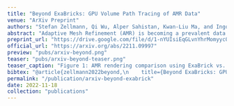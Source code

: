 ```yaml
---
title: "Beyond ExaBricks: GPU Volume Path Tracing of AMR Data"
venue: "ArXiv Preprint"
authors: "Stefan Zellmann, Qi Wu, Alper Sahistan, Kwan-Liu Ma, and Ingo Wald"
abstract: "Adaptive Mesh Refinement (AMR) is becoming a prevalent data representation for scientific visualization. Resulting from large fluid mechanics simulations, the data is usually cell centric, imposing a number of challenges for high quality reconstruction at sample positions. While recent work has concentrated on real-time volume and isosurface rendering on GPUs, the rendering methods used still focus on simple lighting models without scattering events and global illumination. As in other areas of rendering, key to real-time performance are acceleration data structures; in this work we analyze the major bottlenecks of data structures that were originally optimized for camera/primary ray traversal when used with the incoherent ray tracing workload of a volumetric path tracer, and propose strategies to overcome the challenges coming with this."
preprint_url: "https://drive.google.com/file/d/1-nYUIsiEqGLvnYhrMomyycOQyF-T5OFu/view?usp=share_link"
official_url: "https://arxiv.org/abs/2211.09997"
preview: "pubs/arxiv-beyond.png"
teaser: "pubs/arxiv-beyond-teaser.png"
teaser_caption: "Figure 1: AMR rendering comparison using ExaBrick vs. our extended framework. Top-left: original 'sci-vis style' renderingwith ray marching, local shading with on-the-fly gradients, and a delta light source. Bottom-right: volumetric path tracing with multiscattering, isotropic phase function and ambient lighting. The original software used two RTX 8000 GPUs to render a convergence frame with allquality settings set to maximum at 4 frames/sec.; our framework, with the best combination of optimizations discussed in this paper, renderspath-traced convergence frames with full global illumination at 6.7 frames/sec."
bibtex: "@article{zellmann2022beyond,\n    title={Beyond ExaBricks: GPU Volume Path Tracing of AMR Data},\n    author={Zellmann, Stefan and Wu, Qi and Sahistan, Alper and Ma, Kwan-Liu and Wald, Ingo},\n    journal={arXiv preprint arXiv:2211.09997},\n    year={2022}\n}"
permalink: "/publication/arxiv-beyond-exabrick"
date: 2022-11-18
collection: "publications"
---
```

<!-- ![image](/images/pubs/eurovis2019-tubes-teaser.png) -->

<!-- <figure>
<img src="/images/pubs/arxiv-beyond-teaser.png" alt="image">
<figcaption align = "center">Figure 1: AMR rendering comparison using ExaBrick vs. our extended framework. Top-left: original “sci-vis style” renderingwith ray marching, local shading with on-the-fly gradients, and a delta light source. Bottom-right: volumetric path tracing with multiscattering, isotropic phase function and ambient lighting. The original software used two RTX 8000 GPUs to render a convergence frame with allquality settings set to maximum at 4 frames/sec.; our framework, with the best combination of optimizations discussed in this paper, renderspath-traced convergence frames with full global illumination at 6.7 frames/sec.</figcaption>
</figure> -->
